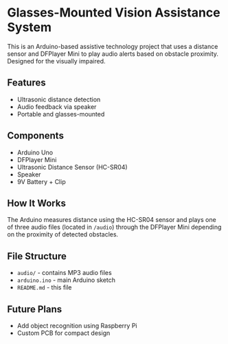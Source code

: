 # Glasses-Mounted Vision Assistance System

This is an Arduino-based assistive technology project that uses a distance sensor and DFPlayer Mini to play audio alerts based on obstacle proximity. Designed for the visually impaired.

## Features
- Ultrasonic distance detection
- Audio feedback via speaker
- Portable and glasses-mounted

## Components
- Arduino Uno
- DFPlayer Mini
- Ultrasonic Distance Sensor (HC-SR04)
- Speaker
- 9V Battery + Clip

## How It Works
The Arduino measures distance using the HC-SR04 sensor and plays one of three audio files (located in `/audio`) through the DFPlayer Mini depending on the proximity of detected obstacles.

## File Structure
- `audio/` - contains MP3 audio files
- `arduino.ino` - main Arduino sketch
- `README.md` - this file

## Future Plans
- Add object recognition using Raspberry Pi
- Custom PCB for compact design
